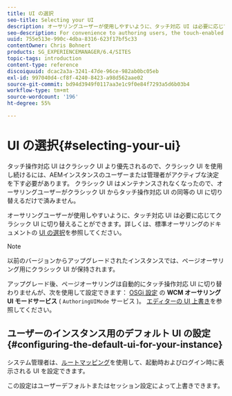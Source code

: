 ```yaml
---
title: UI の選択
seo-title: Selecting your UI
description: オーサリングユーザーが使用しやすいように、タッチ対応 UI は必要に応じてクラシック UI に切り替えることができます。
seo-description: For convenience to authoring users, the touch-enabled UI does allow for switching to the classic UI when necessary.
uuid: 755e513e-990c-4dba-8316-623f17bf5c33
contentOwner: Chris Bohnert
products: SG_EXPERIENCEMANAGER/6.4/SITES
topic-tags: introduction
content-type: reference
discoiquuid: dcac2a3a-3241-47de-96ce-982ab0bc05eb
exl-id: 997040d4-cf8f-4240-8423-a98d562aae02
source-git-commit: bd94d3949f0117aa3e1c9f0e84f7293a5d6b03b4
workflow-type: tm+mt
source-wordcount: '196'
ht-degree: 55%

---
```


# UI の選択{#selecting-your-ui}

タッチ操作対応 UI はクラシック UI より優先されるので、クラシック UI を使用し続けるには、AEMインスタンスのユーザーまたは管理者がアクティブな決定を下す必要があります。 クラシック UI はメンテナンスされなくなったので、オーサリングユーザーがクラシック UI からタッチ操作対応 UI の同等の UI に切り替えるだけで済みません。

オーサリングユーザーが使用しやすいように、タッチ対応 UI は必要に応じてクラシック UI に切り替えることができます。詳しくは、標準オーサリングのドキュメントの [UI の選択](/help/sites-authoring/select-ui.md)を参照してください。

>[!NOTE]
>
>以前のバージョンからアップグレードされたインスタンスでは、ページオーサリング用にクラシック UI が保持されます。
>
>アップグレード後、ページオーサリングは自動的にタッチ操作対応 UI に切り替わりませんが、次を使用して設定できます： [OSGi 設定](/help/sites-deploying/configuring-osgi.md) の **WCM オーサリング UI モードサービス** ( `AuthoringUIMode` サービス )。 [エディターの UI 上書き](#uioverridesfortheeditor)を参照してください。

## ユーザーのインスタンス用のデフォルト UI の設定 {#configuring-the-default-ui-for-your-instance}

システム管理者は、[ルートマッピング](/help/sites-deploying/osgi-configuration-settings.md#daycqrootmapping)を使用して、起動時およびログイン時に表示される UI を設定できます。

この設定はユーザーデフォルトまたはセッション設定によって上書きできます。
